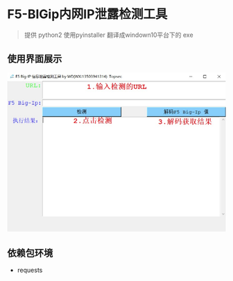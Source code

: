 # F5-BIGip内网IP泄露检测工具
 > 提供 python2 
 > 使用pyinstaller 翻译成windown10平台下的 exe

## 使用界面展示
![F5BIGip内网IP泄露检测工具图](docs/show.jpg "F5-big 内网IP检测工具")


## 依赖包环境
 - requests




